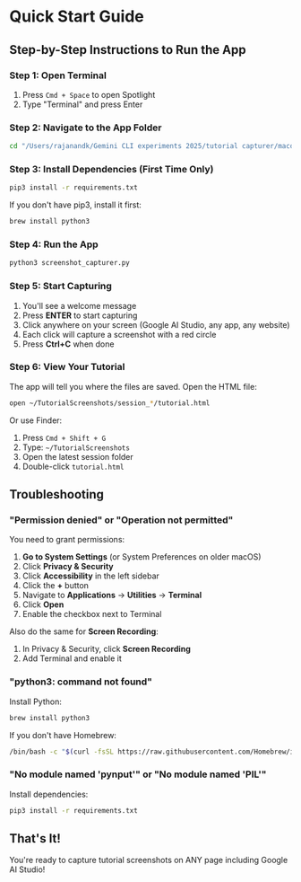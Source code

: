 # Quick Start Guide

## Step-by-Step Instructions to Run the App

### Step 1: Open Terminal

1. Press `Cmd + Space` to open Spotlight
2. Type "Terminal" and press Enter

### Step 2: Navigate to the App Folder

```bash
cd "/Users/rajanandk/Gemini CLI experiments 2025/tutorial capturer/macos-app"
```

### Step 3: Install Dependencies (First Time Only)

```bash
pip3 install -r requirements.txt
```

If you don't have pip3, install it first:
```bash
brew install python3
```

### Step 4: Run the App

```bash
python3 screenshot_capturer.py
```

### Step 5: Start Capturing

1. You'll see a welcome message
2. Press **ENTER** to start capturing
3. Click anywhere on your screen (Google AI Studio, any app, any website)
4. Each click will capture a screenshot with a red circle
5. Press **Ctrl+C** when done

### Step 6: View Your Tutorial

The app will tell you where the files are saved. Open the HTML file:

```bash
open ~/TutorialScreenshots/session_*/tutorial.html
```

Or use Finder:
1. Press `Cmd + Shift + G`
2. Type: `~/TutorialScreenshots`
3. Open the latest session folder
4. Double-click `tutorial.html`

## Troubleshooting

### "Permission denied" or "Operation not permitted"

You need to grant permissions:

1. **Go to System Settings** (or System Preferences on older macOS)
2. Click **Privacy & Security**
3. Click **Accessibility** in the left sidebar
4. Click the **+** button
5. Navigate to **Applications** → **Utilities** → **Terminal**
6. Click **Open**
7. Enable the checkbox next to Terminal

Also do the same for **Screen Recording**:
1. In Privacy & Security, click **Screen Recording**
2. Add Terminal and enable it

### "python3: command not found"

Install Python:
```bash
brew install python3
```

If you don't have Homebrew:
```bash
/bin/bash -c "$(curl -fsSL https://raw.githubusercontent.com/Homebrew/install/HEAD/install.sh)"
```

### "No module named 'pynput'" or "No module named 'PIL'"

Install dependencies:
```bash
pip3 install -r requirements.txt
```

## That's It!

You're ready to capture tutorial screenshots on ANY page including Google AI Studio!
